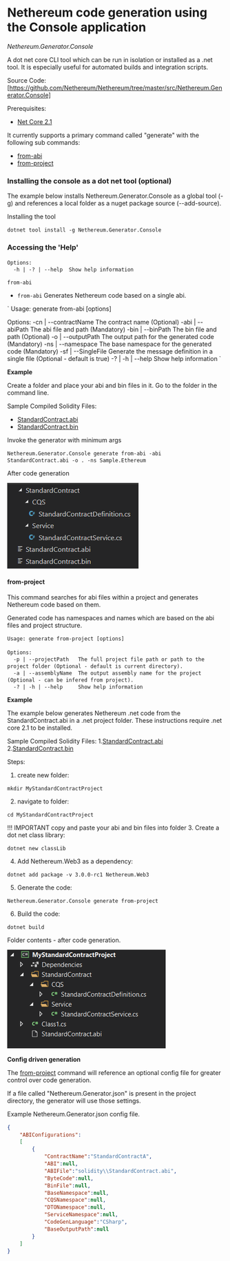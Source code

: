 # Nethereum code generation using the Console application

*Nethereum.Generator.Console*

A dot net core CLI tool which can be run in isolation or installed as a .net tool. It is especially useful for automated builds and integration scripts.

Source Code: [https://github.com/Nethereum/Nethereum/tree/master/src/Nethereum.Generator.Console]

Prerequisites:
* [Net Core 2.1](https://www.microsoft.com/net/download)

It currently supports a primary command called "generate" with the following sub commands:

* [from-abi](#from-abi)
* [from-project](#from-project)

### Installing the console as a dot net tool (optional)

The example below installs Nethereum.Generator.Console as a global tool (-g) and references a local folder as a nuget package source (--add-source).

Installing the tool 
```
dotnet tool install -g Nethereum.Generator.Console
```

### Accessing the 'Help'

```
Options:
  -h | -? | --help  Show help information
```

```
from-abi
```
- `from-abi` Generates Nethereum code based on a single abi.

`
Usage: generate from-abi [options]

Options:
  -cn | --contractName  The contract name (Optional)
  -abi | --abiPath      The abi file and path (Mandatory)
  -bin | --binPath      The bin file and path (Optional)
  -o | --outputPath     The output path for the generated code (Mandatory)
  -ns | --namespace     The base namespace for the generated code (Mandatory)
  -sf | --SingleFile    Generate the message definition in a single file (Optional - default is true)
  -? | -h | --help      Show help information
`

**Example**

Create a folder and place your abi and bin files in it.  Go to the folder in the command line.

Sample Compiled Solidity Files:
* [StandardContract.abi](sample-contracts/StandardContract.abi)
* [StandardContract.bin](sample-contracts/StandardContract.bin)

Invoke the generator with minimum args
```
Nethereum.Generator.Console generate from-abi -abi StandardContract.abi -o . -ns Sample.Ethereum
```

After code generation

![Folder Contents - after code generation](screenshots/from-abi-folder-contents-after.PNG "Folder Contents - after code generation")

#### from-project

This command searches for abi files within a project and generates Nethereum code based on them.

Generated code has namespaces and names which are based on the abi files and project structure.

```
Usage: generate from-project [options]

Options:
  -p | --projectPath   The full project file path or path to the project folder (Optional - default is current directory).
  -a | --assemblyName  The output assembly name for the project (Optional - can be infered from project).
  -? | -h | --help     Show help information

```

**Example**

The example below generates Nethereum .net code from the StandardContract.abi in a .net project folder.
These instructions require .net core 2.1 to be installed.

Sample Compiled Solidity Files:
1.[StandardContract.abi](sample-contracts/StandardContract.abi)
2.[StandardContract.bin](sample-contracts/StandardContract.bin)

Steps:
1. create new folder:
``` 
mkdir MyStandardContractProject 
```
2. navigate to folder: 
``` 
cd MyStandardContractProject 
```
!!! IMPORTANT
copy and paste your abi and bin files into folder
3. Create a dot net class library: 
``` 
dotnet new classLib 
```
4. Add Nethereum.Web3 as a dependency: 
```
dotnet add package -v 3.0.0-rc1 Nethereum.Web3
```
5. Generate the code: 
```
Nethereum.Generator.Console generate from-project
```
6. Build the code: 
``` 
dotnet build 
```

Folder contents - after code generation.

![Folder Contents - after code generation](screenshots/from-project-folder-contents-after-0.PNG "Folder Contents - after code generation")

**Config driven generation**

The [from-project](#from-project) command will reference an optional config file for greater control over code generation.

If a file called "Nethereum.Generator.json" is present in the project directory, the generator will use those settings.

Example Nethereum.Generator.json config file.
``` json
{
	"ABIConfigurations":
	[
		{
			"ContractName":"StandardContractA",
			"ABI":null,
			"ABIFile":"solidity\\StandardContract.abi",
			"ByteCode":null,
			"BinFile":null,
			"BaseNamespace":null,
			"CQSNamespace":null,
			"DTONamespace":null,
			"ServiceNamespace":null,
			"CodeGenLanguage":"CSharp",
			"BaseOutputPath":null
		}
	]
}
```
